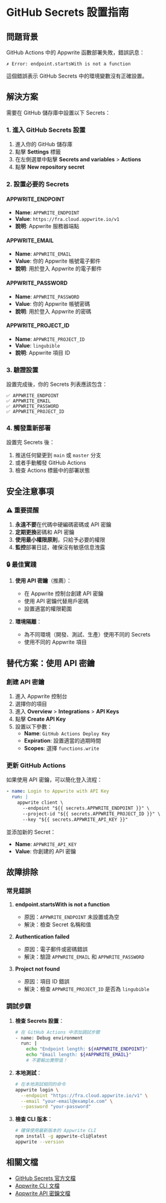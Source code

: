 # GitHub Secrets 設置指南

## 問題背景

GitHub Actions 中的 Appwrite 函數部署失敗，錯誤訊息：
```
✗ Error: endpoint.startsWith is not a function
```

這個錯誤表示 GitHub Secrets 中的環境變數沒有正確設置。

## 解決方案

需要在 GitHub 儲存庫中設置以下 Secrets：

### 1. 進入 GitHub Secrets 設置

1. 進入你的 GitHub 儲存庫
2. 點擊 **Settings** 標籤
3. 在左側選單中點擊 **Secrets and variables** > **Actions**
4. 點擊 **New repository secret**

### 2. 設置必要的 Secrets

#### APPWRITE_ENDPOINT
- **Name**: `APPWRITE_ENDPOINT`
- **Value**: `https://fra.cloud.appwrite.io/v1`
- **說明**: Appwrite 服務器端點

#### APPWRITE_EMAIL
- **Name**: `APPWRITE_EMAIL`
- **Value**: 你的 Appwrite 帳號電子郵件
- **說明**: 用於登入 Appwrite 的電子郵件

#### APPWRITE_PASSWORD
- **Name**: `APPWRITE_PASSWORD`
- **Value**: 你的 Appwrite 帳號密碼
- **說明**: 用於登入 Appwrite 的密碼

#### APPWRITE_PROJECT_ID
- **Name**: `APPWRITE_PROJECT_ID`
- **Value**: `lingubible`
- **說明**: Appwrite 項目 ID

### 3. 驗證設置

設置完成後，你的 Secrets 列表應該包含：

```
✅ APPWRITE_ENDPOINT
✅ APPWRITE_EMAIL  
✅ APPWRITE_PASSWORD
✅ APPWRITE_PROJECT_ID
```

### 4. 觸發重新部署

設置完 Secrets 後：

1. 推送任何變更到 `main` 或 `master` 分支
2. 或者手動觸發 GitHub Actions
3. 檢查 Actions 標籤中的部署狀態

## 安全注意事項

### ⚠️ 重要提醒

1. **永遠不要**在代碼中硬編碼密碼或 API 密鑰
2. **定期更換**密碼和 API 密鑰
3. **使用最小權限原則**，只給予必要的權限
4. **監控**部署日誌，確保沒有敏感信息洩露

### 🔒 最佳實踐

1. **使用 API 密鑰**（推薦）：
   - 在 Appwrite 控制台創建 API 密鑰
   - 使用 API 密鑰代替用戶密碼
   - 設置適當的權限範圍

2. **環境隔離**：
   - 為不同環境（開發、測試、生產）使用不同的 Secrets
   - 使用不同的 Appwrite 項目

## 替代方案：使用 API 密鑰

### 創建 API 密鑰

1. 進入 Appwrite 控制台
2. 選擇你的項目
3. 進入 **Overview** > **Integrations** > **API Keys**
4. 點擊 **Create API Key**
5. 設置以下參數：
   - **Name**: `GitHub Actions Deploy Key`
   - **Expiration**: 設置適當的過期時間
   - **Scopes**: 選擇 `functions.write`

### 更新 GitHub Actions

如果使用 API 密鑰，可以簡化登入流程：

```yaml
- name: Login to Appwrite with API Key
  run: |
    appwrite client \
      --endpoint "${{ secrets.APPWRITE_ENDPOINT }}" \
      --project-id "${{ secrets.APPWRITE_PROJECT_ID }}" \
      --key "${{ secrets.APPWRITE_API_KEY }}"
```

並添加新的 Secret：
- **Name**: `APPWRITE_API_KEY`
- **Value**: 你創建的 API 密鑰

## 故障排除

### 常見錯誤

1. **endpoint.startsWith is not a function**
   - 原因：`APPWRITE_ENDPOINT` 未設置或為空
   - 解決：檢查 Secret 名稱和值

2. **Authentication failed**
   - 原因：電子郵件或密碼錯誤
   - 解決：驗證 `APPWRITE_EMAIL` 和 `APPWRITE_PASSWORD`

3. **Project not found**
   - 原因：項目 ID 錯誤
   - 解決：檢查 `APPWRITE_PROJECT_ID` 是否為 `lingubible`

### 調試步驟

1. **檢查 Secrets 設置**：
   ```bash
   # 在 GitHub Actions 中添加調試步驟
   - name: Debug environment
     run: |
       echo "Endpoint length: ${#APPWRITE_ENDPOINT}"
       echo "Email length: ${#APPWRITE_EMAIL}"
       # 不要輸出實際值！
   ```

2. **本地測試**：
   ```bash
   # 在本地測試相同的命令
   appwrite login \
     --endpoint "https://fra.cloud.appwrite.io/v1" \
     --email "your-email@example.com" \
     --password "your-password"
   ```

3. **檢查 CLI 版本**：
   ```bash
   # 確保使用最新版本的 Appwrite CLI
   npm install -g appwrite-cli@latest
   appwrite --version
   ```

## 相關文檔

- [GitHub Secrets 官方文檔](https://docs.github.com/en/actions/security-guides/encrypted-secrets)
- [Appwrite CLI 文檔](https://appwrite.io/docs/command-line)
- [Appwrite API 密鑰文檔](https://appwrite.io/docs/keys) 